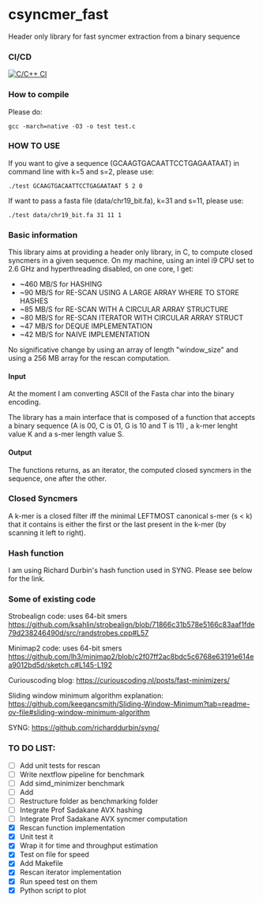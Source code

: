 # csyncmer_fast
Header only library for fast syncmer extraction from a binary sequence

### CI/CD
[![C/C++ CI](https://github.com/frankandreace/csyncmer_fast/actions/workflows/c-cpp.yml/badge.svg)](https://github.com/frankandreace/csyncmer_fast/actions/workflows/c-cpp.yml)

### How to compile
Please do: 
```
gcc -march=native -O3 -o test test.c
```

### HOW TO USE
If you want to give a sequence (GCAAGTGACAATTCCTGAGAATAAT) in command line with k=5 and s=2, please use:

```
./test GCAAGTGACAATTCCTGAGAATAAT 5 2 0
```
If want to pass a fasta file (data/chr19_bit.fa), k=31 and s=11, please use:

```
./test data/chr19_bit.fa 31 11 1
```

### Basic information
This library aims at providing a header only library, in C, to compute closed syncmers in a given sequence.
On my machine, using an intel i9 CPU set to 2.6 GHz and hyperthreading disabled, on one core, I get:

- ~460 MB/S for HASHING
- ~90 MB/S for RE-SCAN USING A LARGE ARRAY WHERE TO STORE HASHES
- ~85 MB/S for RE-SCAN WITH A CIRCULAR ARRAY STRUCTURE
- ~80 MB/S for RE-SCAN ITERATOR WITH CIRCULAR ARRAY STRUCT
- ~47 MB/S for DEQUE IMPLEMENTATION
- ~42 MB/S for NAIVE IMPLEMENTATION

No significative change by using an array of length "window_size" and using a 256 MB array for the rescan computation.

#### Input
At the moment I am converting ASCII of the Fasta char into the binary encoding.

The library has a main interface that is composed of a function that accepts a binary sequence (A is 00, C is 01, G is 10 and T is 11) , a k-mer lenght value K and a s-mer length value S.

#### Output
The functions returns, as an iterator, the computed closed syncmers in the sequence, one after the other.

### Closed Syncmers
A k-mer is a closed filter iff the minimal LEFTMOST canonical s-mer (s < k) that it contains is either the first or the last present in the k-mer (by scanning it left to right).

### Hash function
I am using Richard Durbin's hash function used in SYNG. Please see below for the link.

### Some of existing code

Strobealign code: uses 64-bit smers 
https://github.com/ksahlin/strobealign/blob/71866c31b578e5166c83aaf1fde79d238246490d/src/randstrobes.cpp#L57

Minimap2 code: uses 64-bit smers
https://github.com/lh3/minimap2/blob/c2f07ff2ac8bdc5c6768e63191e614ea9012bd5d/sketch.c#L145-L192

Curiouscoding blog:
https://curiouscoding.nl/posts/fast-minimizers/

Sliding window minimum algorithm explanation:
https://github.com/keegancsmith/Sliding-Window-Minimum?tab=readme-ov-file#sliding-window-minimum-algorithm

SYNG: 
https://github.com/richarddurbin/syng/


### TO DO LIST:

- [ ] Add unit tests for rescan
- [ ] Write nextflow pipeline for benchmark
- [ ] Add simd_minimizer benchmark
- [ ] Add 
- [ ] Restructure folder as benchmarking folder
- [ ] Integrate Prof Sadakane AVX hashing
- [ ] Integrate Prof Sadakane AVX syncmer computation
- [x] Rescan function implementation
- [x] Unit test it
- [x] Wrap it for time and throughput estimation
- [x] Test on file for speed
- [x] Add Makefile
- [x] Rescan iterator implementation
- [x] Run speed test on them
- [x] Python script to plot
